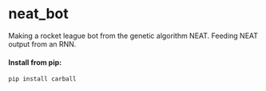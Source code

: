 # neat_bot
Making a rocket league bot from the genetic algorithm NEAT. Feeding NEAT output from an RNN.
#### Install from pip:

`pip install carball`
